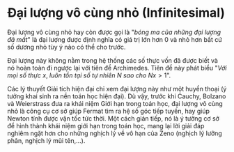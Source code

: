 # Đại lượng vô cùng nhỏ (Infinitesimal)

Đại lượng vô cùng nhỏ hay còn được gọi là "*bóng ma của những đại lượng đã mất*" là đại lượng được định nghĩa có giá trị lớn hơn 0 và nhỏ hơn bất cứ số dương nhỏ tùy ý nào có thể cho trước.

Đại lượng này không nằm trong hệ thống các số thực vốn đã được biết và nó hoàn toàn đi ngược lại với tiên đề Archimedes. Tiên đề này phát biểu "*Với mọi số thực* $x$, *luôn tồn tại số tự nhiên* $N$ *sao cho* $Nx>1$".

Các lý thuyết Giải tích hiện đại chỉ xem đại lượng này như một huyền thoại (ý tưởng khai sinh ra nền toán học hiện đại). Dù vậy, trước khi Cauchy, Bolzano và Weierstrass đưa ra khái niệm Giới hạn trong toán học, đại lượng vô cùng nhỏ là công cụ cơ sở giúp Fermat tìm ra hệ số góc tiếp tuyến, hay giúp Newton tính được vận tốc tức thời. Một cách gián tiếp, nó là ý tưởng cơ sở để hình thành khái niệm giới hạn trong toán học, mang lại lời giải đáp nghiêm ngặt hơn cho những nghịch lý về vô hạn của Zeno (nghịch lý lưỡng phân, nghịch lý mũi tên,…).
